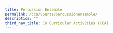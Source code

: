 ```yaml
---
title: Percussion Ensemble
permalink: /cca/vparts/percussionensemble/
description: ""
third_nav_title: Co Curricular Activities (CCA)
---
```

